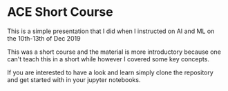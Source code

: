 # ACE Short Course

This is a simple presentation that I did when I instructed on AI and ML on the 10th-13th of Dec 2019

This was a short course and the material is more introductory because one can't teach this in a short while however I covered some key concepts.

If you are interested to have a look and learn simply clone the repository and get started with in your jupyter notebooks.


